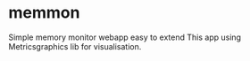 # memmon
Simple memory monitor webapp easy to extend
This app using Metricsgraphics lib for visualisation.



